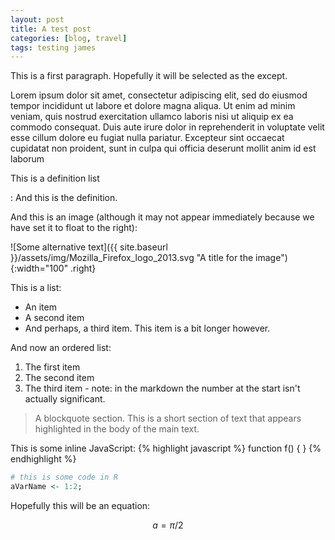 ```yaml
---
layout: post
title: A test post
categories: [blog, travel]
tags: testing james
---
```


This is a first paragraph. Hopefully it will be selected as the except.

Lorem ipsum dolor sit amet, consectetur adipiscing elit, sed do eiusmod tempor incididunt ut labore et dolore magna aliqua. Ut enim ad minim veniam, quis nostrud exercitation ullamco laboris nisi ut aliquip ex ea commodo consequat. Duis aute irure dolor in reprehenderit in voluptate velit esse cillum dolore eu fugiat nulla pariatur. Excepteur sint occaecat cupidatat non proident, sunt in culpa qui officia deserunt mollit anim id est laborum

This is a definition list

: And this is the definition.

And this is an image (although it may not appear immediately because we have
set it to float to the right):

![Some alternative text]({{ site.baseurl }}/assets/img/Mozilla_Firefox_logo_2013.svg "A title for the image"){:width="100" .right}

This is a list:
- An item
- A second item
- And perhaps, a third item. This item is a bit longer however.

And now an ordered list:
1. The first item
1. The second item
1. The third item - note: in the markdown the number at the start isn't actually
significant.

> A blockquote section. This is a short section of text that appears highlighted
in the body of the main text.

This is some inline JavaScript:
{% highlight javascript %}
function f() {
}
{% endhighlight %}



```R
# this is some code in R
aVarName <- 1:2;
```



Hopefully this will be an equation:

$$ a = \pi / 2 $$